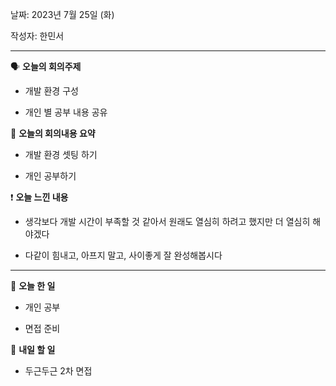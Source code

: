 날짜: 2023년 7월 25일 (화)

작성자: 한민서

---

<aside>

🗣 **오늘의 회의주제**

</aside>

- 개발 환경 구성

- 개인 별 공부 내용 공유


<aside>

🎢 **오늘의 회의내용 요약**

</aside>

- 개발 환경 셋팅 하기

- 개인 공부하기

<aside>

❗ **오늘 느낀 내용**

</aside>

- 생각보다 개발 시간이 부족할 것 같아서 원래도 열심히 하려고 했지만 더 열심히 해야겠다

- 다같이 힘내고, 아프지 말고, 사이좋게 잘 완성해봅시다


---

<aside>

🎵 **오늘 한 일**

</aside>

- 개인 공부

- 면접 준비

<aside>

🥊 **내일 할 일**

- 두근두근 2차 면접

</aside>